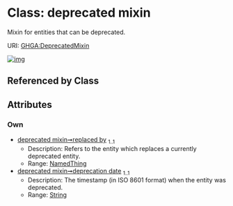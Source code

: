 
# Class: deprecated mixin


Mixin for entities that can be deprecated.

URI: [GHGA:DeprecatedMixin](https://w3id.org/GHGA/DeprecatedMixin)


[![img](https://yuml.me/diagram/nofunky;dir:TB/class/[NamedThing],[NamedThing]<replaced%20by%201..1-%20[DeprecatedMixin&#124;deprecation_date:string])](https://yuml.me/diagram/nofunky;dir:TB/class/[NamedThing],[NamedThing]<replaced%20by%201..1-%20[DeprecatedMixin&#124;deprecation_date:string])

## Referenced by Class


## Attributes


### Own

 * [deprecated mixin➞replaced by](deprecated_mixin_replaced_by.md)  <sub>1..1</sub>
     * Description: Refers to the entity which replaces a currently deprecated entity.
     * Range: [NamedThing](NamedThing.md)
 * [deprecated mixin➞deprecation date](deprecated_mixin_deprecation_date.md)  <sub>1..1</sub>
     * Description: The timestamp (in ISO 8601 format) when the entity was deprecated.
     * Range: [String](types/String.md)
